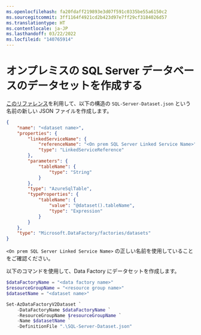 ```yaml
---
ms.openlocfilehash: fa20fdaff219893e3d07f591c0335be55a6150c2
ms.sourcegitcommit: 3ff1164f4921cd2b423d97e7ff29cf3184026d57
ms.translationtype: HT
ms.contentlocale: ja-JP
ms.lasthandoff: 03/22/2022
ms.locfileid: "140765914"
---
```

# <a name="creating-a-dataset-for-an-on-premises-sql-server-database"></a>オンプレミスの SQL Server データベースのデータセットを作成する

[このリファレンス](https://docs.microsoft.com/ja-jp/azure/data-factory/connector-sql-server#dataset-properties)を利用して、以下の構造の `SQL-Server-Dataset.json` という名前の新しい JSON ファイルを作成します。

```json
{
    "name": "<dataset name>",
    "properties": {
        "linkedServiceName": {
            "referenceName": "<On prem SQL Server Linked Service Name>",
            "type": "LinkedServiceReference"
        },
        "parameters": {
            "tableName": {
                "type": "String"
            }
        },
        "type": "AzureSqlTable",
        "typeProperties": {
            "tableName": {
                "value": "@dataset().tableName",
                "type": "Expression"
            }
        }
    },
    "type": "Microsoft.DataFactory/factories/datasets"
}
```

`<On prem SQL Server Linked Service Name>` の正しい名前を使用していることをご確認ください。

以下のコマンドを使用して、Data Factory にデータセットを作成します。

```powershell
$dataFactoryName = "<data factory name>"
$resourceGroupName = "<resource group name>"
$datasetName = "<dataset name>"

Set-AzDataFactoryV2Dataset `
    -DataFactoryName $dataFactoryName `
    -ResourceGroupName $resourceGroupName `
    -Name $datasetName `
    -DefinitionFile ".\SQL-Server-Dataset.json"
```